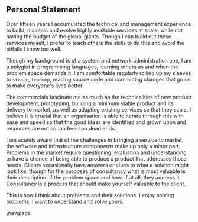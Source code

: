 ## Personal Statement

Over fifteen years I accumulated the technical and management experience to build, maintain and evolve highly available services at scale, while not having the budget of the global giants.  Though I can build out these services myself, I prefer to teach others the skills to do this and avoid the pitfalls I know too well.

Though my background is of a system and network administration one, I am a polyglot in programming languages, learning others as and when the problem space demands it.  I am comfortable regularly rolling up my sleeves to `strace`, `tcpdump`, reading source code and committing changes that go on to make everyone's lives better.

The commercials fascinate me as much as the technicalities of new product development, prototyping, building a minimum viable product and its delivery to market, as well as adapting existing services so that they scale.  I believe it is crucial that an organisation is able to iterate through this with ease and speed so that the good ideas are identified and grown upon and resources are not squandered on dead ends.

I am acutely aware that of the challenges in bringing a service to market, the software and infrastructure components make up only a minor part.  Problems in the market require questioning, evaluation and understanding to have a chance of being able to produce a product that addresses those needs.  Clients occasionally have answers or clues to what a solution might look like, though for the purposes of consultancy what is most valuable is their description of the problem space and how, if at all, they address it.  Consultancy is a process that should make yourself valuable to the client.

This is how I think about problems and their solutions.  I enjoy solving problems, I want to understand and solve yours.

\newpage
